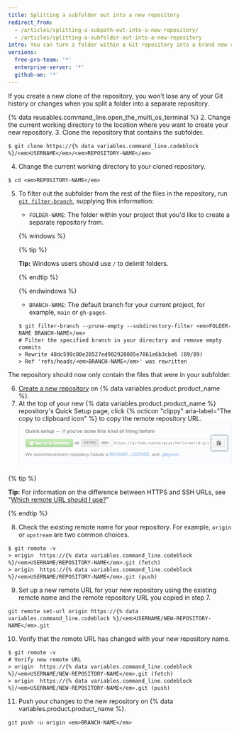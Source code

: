 ```yaml
---
title: Splitting a subfolder out into a new repository
redirect_from:
  - /articles/splitting-a-subpath-out-into-a-new-repository/
  - /articles/splitting-a-subfolder-out-into-a-new-repository
intro: You can turn a folder within a Git repository into a brand new repository.
versions:
  free-pro-team: '*'
  enterprise-server: '*'
  github-ae: '*'
---
```


If you create a new clone of the repository, you won't lose any of your Git history or changes when you split a folder into a separate repository.

{% data reusables.command_line.open_the_multi_os_terminal %}
2. Change the current working directory to the location where you want to create your new repository.
3. Clone the repository that contains the subfolder.
  ```shell
  $ git clone https://{% data variables.command_line.codeblock %}/<em>USERNAME</em>/<em>REPOSITORY-NAME</em>
  ```
4. Change the current working directory to your cloned repository.
  ```shell
  $ cd <em>REPOSITORY-NAME</em>
  ```
5. To filter out the subfolder from the rest of the files in the repository, run [`git filter-branch`](https://git-scm.com/docs/git-filter-branch), supplying this information:
    - `FOLDER-NAME`: The folder within your project that you'd like to create a separate repository from.

    {% windows %}

      {% tip %}

      **Tip:** Windows users should use `/` to delimit folders.

      {% endtip %}

    {% endwindows %}
    - `BRANCH-NAME`: The default branch for your current project, for example, `main` or `gh-pages`.
    ```shell
    $ git filter-branch --prune-empty --subdirectory-filter <em>FOLDER-NAME BRANCH-NAME</em>
    # Filter the specified branch in your directory and remove empty commits
    > Rewrite 48dc599c80e20527ed902928085e7861e6b3cbe6 (89/89)
    > Ref 'refs/heads/<em>BRANCH-NAME</em>' was rewritten
    ```
  The repository should now only contain the files that were in your subfolder.

6. [Create a new repository](/articles/creating-a-new-repository/) on {% data variables.product.product_name %}.
7. At the top of your new {% data variables.product.product_name %} repository's Quick Setup page, click {% octicon "clippy" aria-label="The copy to clipboard icon" %} to copy the remote repository URL. ![Copy remote repository URL field](/assets/images/help/repository/copy-remote-repository-url-quick-setup.png)

  {% tip %}

  **Tip:** For information on the difference between HTTPS and SSH URLs, see "[Which remote URL should I use?](/articles/which-remote-url-should-i-use)"

  {% endtip %}

8. Check the existing remote name for your repository. For example, `origin` or `upstream` are two common choices.
  ```shell
  $ git remote -v
  > origin  https://{% data variables.command_line.codeblock %}/<em>USERNAME/REPOSITORY-NAME</em>.git (fetch)
  > origin  https://{% data variables.command_line.codeblock %}/<em>USERNAME/REPOSITORY-NAME</em>.git (push)
  ```

9. Set up a new remote URL for your new repository using the existing remote name and the remote repository URL you copied in step 7.
  ```shell
  git remote set-url origin https://{% data variables.command_line.codeblock %}/<em>USERNAME/NEW-REPOSITORY-NAME</em>.git
  ```
10. Verify that the remote URL has changed with your new repository name.
  ```shell
  $ git remote -v
  # Verify new remote URL
  > origin  https://{% data variables.command_line.codeblock %}/<em>USERNAME/NEW-REPOSITORY-NAME</em>.git (fetch)
  > origin  https://{% data variables.command_line.codeblock %}/<em>USERNAME/NEW-REPOSITORY-NAME</em>.git (push)
  ```
11. Push your changes to the new repository on {% data variables.product.product_name %}.
  ```shell
  git push -u origin <em>BRANCH-NAME</em>
  ```
